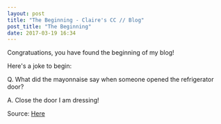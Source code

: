 ```yaml
---
layout: post
title: "The Beginning - Claire's CC // Blog"
post_title: "The Beginning"
date: 2017-03-19 16:34
---
```


Congratuations, you have found the beginning of my blog!

Here's a joke to begin:

Q. What did the mayonnaise say when someone opened the refrigerator door?

A. Close the door I am dressing!

Source: [Here](http://www.greatcleanjokes.com/jokes/kids-jokes/corny-jokes/ "Corny joke, I know.")
